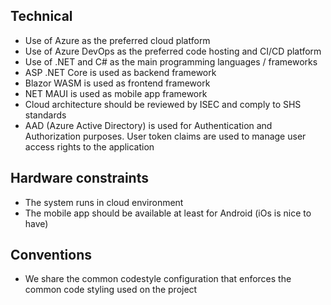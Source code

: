 ## Technical
- Use of Azure as the preferred cloud platform
- Use of Azure DevOps as the preferred code hosting and CI/CD platform
- Use of .NET and C# as the main programming languages / frameworks
- ASP .NET Core is used as backend framework
- Blazor WASM is used as frontend framework
- NET MAUI is used as mobile app framework
- Cloud architecture should be reviewed by ISEC and comply to SHS standards
- AAD (Azure Active Directory) is used for Authentication and Authorization purposes. User token claims are used to manage user access rights to the application

## Hardware constraints
- The system runs in cloud environment
- The mobile app should be available at least for Android (iOs is nice to have)

## Conventions
- We share the common codestyle configuration that enforces the common code styling used on the project



